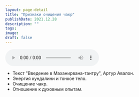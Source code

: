 ```yaml
---
layout: page-detail
title: "Признаки очищения чакр"
publishDate: 2021.12.28
description: ""
tags:
image:
draft: false
---
```


<audio title="2021.12.28 - Признаки очищения чакр.mp3" src="https://filer-api.advayta.org/v1.0/public/files/75289" controls=""></audio>

* Текст "Введение в Маханирвана-тантру", Артур Авалон.
* Энергия кундалини и тонкое тело.
* Очищение чакр.
* Отношение к духовным опытам.

  
